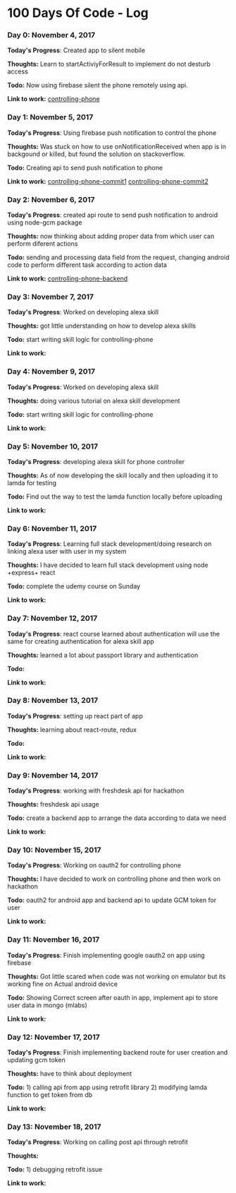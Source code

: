 # 100 Days Of Code - Log

### Day 0: November 4, 2017

**Today's Progress**: Created app to silent mobile

**Thoughts:** Learn to startActiviyForResult to implement do not desturb access

**Todo:** Now using firebase silent the phone remotely using api.

**Link to work:** [controlling-phone](https://github.com/nirajmark/controlling-phone)

### Day 1: November 5, 2017

**Today's Progress**: Using firebase push notification to control the phone

**Thoughts:** Was stuck on how to use onNotificationReceived when app is in backgound or killed, but found the solution on stackoverflow.

**Todo:** Creating api to send push notification to phone

**Link to work:** [controlling-phone-commit1](https://github.com/nirajmark/controlling-phone/commit/b375c0f01f3e31830a82a9b0558a8109980abbdc)
[controlling-phone-commit2](https://github.com/nirajmark/controlling-phone/commit/2f8594c870372c6f07359d555bbfe6cdb8cf0544)

### Day 2: November 6, 2017

**Today's Progress**: created api route to send push notification to android using node-gcm package

**Thoughts:** now thinking about adding proper data from which user can perform diferent actions

**Todo:** sending and processing data field from the request, changing android code to perform different task according to action data

**Link to work:** [controlling-phone-backend](https://github.com/nirajmark/controlling-phone-backend/commit/57ed68609ccbb2df2ec4c199d0798a8972324410)

### Day 3: November 7, 2017

**Today's Progress**: Worked on developing alexa skill

**Thoughts:** got little understanding on how to develop alexa skills

**Todo:** start writing skill logic for controlling-phone

**Link to work:**


### Day 4: November 9, 2017

**Today's Progress**: Worked on developing alexa skill

**Thoughts:** doing various tutorial on alexa skill development

**Todo:** start writing skill logic for controlling-phone

**Link to work:**


### Day 5: November 10, 2017

**Today's Progress**: developing alexa skill for phone controller

**Thoughts:** As of now developing the skill locally and then uploading it to lamda for testing

**Todo:** Find out the way to test the lamda function locally before uploading

**Link to work:**

### Day 6: November 11, 2017

**Today's Progress**: Learning full stack development/doing research on linking alexa user with user in my system

**Thoughts:** I have decided to learn full stack development using node +express+ react

**Todo:** complete the udemy course on Sunday

**Link to work:**

### Day 7: November 12, 2017

**Today's Progress**: react course learned about authentication will use the same for creating authentication for alexa skill app

**Thoughts:** learned a lot about passport library and authentication

**Todo:**

**Link to work:**

### Day 8: November 13, 2017

**Today's Progress**: setting up react part of app

**Thoughts:** learning about react-route, redux

**Todo:**

**Link to work:**

### Day 9: November 14, 2017

**Today's Progress**: working with freshdesk api for hackathon

**Thoughts:** freshdesk api usage

**Todo:** create a backend app to arrange the data according to data we need

**Link to work:**

### Day 10: November 15, 2017

**Today's Progress**: Working on oauth2 for controlling phone

**Thoughts:** I have decided to work on controlling phone and then work on hackathon

**Todo:** oauth2 for android app and backend api to update GCM token for user

**Link to work:**

### Day 11: November 16, 2017

**Today's Progress**: Finish implementing google oauth2 on app using firebase

**Thoughts:** Got little scared when code was not working on emulator but its working fine on Actual android device

**Todo:** Showing Correct screen after oauth in app, implement api to store user data in mongo (mlabs)

**Link to work:**

### Day 12: November 17, 2017

**Today's Progress**: Finish implementing backend route for user creation and updating gcm token

**Thoughts:** have to think about deployment

**Todo:** 1) calling api from app  using retrofit library 2) modifying lamda function to get token from db

**Link to work:**

### Day 13: November 18, 2017

**Today's Progress**: Working on calling post api through retrofit

**Thoughts:**

**Todo:** 1) debugging retrofit issue

**Link to work:**
